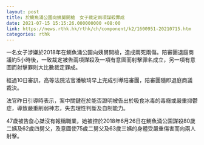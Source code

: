```yaml
---
layout: post
title: 於鰂魚涌公園向姨舅開槍　女子裁定兩項謀殺罪成
date: 2021-07-15 15:15:26.000000000 +08:00
link: https://news.rthk.hk/rthk/ch/component/k2/1600951-20210715.htm
categories: rthk
---
```


一名女子涉嫌於2018年在鰂魚涌公園向姨舅開槍，造成兩死兩傷。陪審團退庭商議約5小時後，一致裁定被告兩項謀殺及一項有意圖而射擊罪名成立，另一項有意圖而射擊罪則大比數裁定罪成。

經過10日審訊，高等法院法官潘敏琦早上完成引導陪審團，陪審團隨即退庭商議裁決。

法官昨日引導時表示，案中關鍵在於能否證明被告出於吸食冰毒的毒癮或嚴重抑鬱症，導致嚴重削弱神志，失去理性判斷及自制能力。

47歲被告詹心桀沒有報稱職業，她被控於2018年6月26日在鰂魚涌公園謀殺80歲二姨及62歲四舅父，及意圖使75歲二舅父及63歲三姨的身體受嚴重傷害而向兩人射擊。
